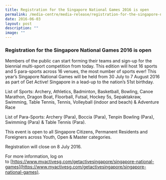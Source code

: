 ```yaml
---
title: Registration for the Singapore National Games 2016 is open
permalink: /media-centre/media-release/registration-for-the-singapore-national-games-2016-is-open/
date: 2016-06-03
layout: post
description: ""
image: ""
---
```

### **Registration for the Singapore National Games 2016 is open**
Members of the public can start forming their teams and sign-up for the biennial multi-sport competition from today. This edition will host 16 sports and 5 para-sports across 16 venues, the most number of sports ever! This year’s Singapore National Games will be held from 30 July to 7 August 2016 as part of Get Active! Singapore in a lead-up to the nation’s 51st birthday.  
  
List of Sports: Archery, Athletics, Badminton, Basketball, Bowling, Canoe Marathon, Dragon Boat, Floorball, Futsal, Hockey 5s, Sepaktakraw, Swimming, Table Tennis, Tennis, Volleyball (indoor and beach) & Adventure Race  
  
List of Para-Sports: Archery (Para), Boccia (Para), Tenpin Bowling (Para), Swimming (Para) & Table Tennis (Para).  
  
This event is open to all Singapore Citizens, Permanent Residents and Foreigners across Youth, Open & Master categories.  
  
Registration will close on 8 July 2016.  
  
For more information, log on to [https://www.myactivesg.com/getactivesingapore/singapore-national-games](https://www.myactivesg.com/getactivesingapore/singapore-national-games).